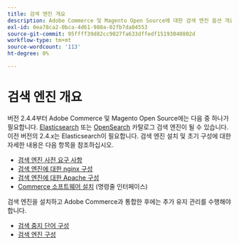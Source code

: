 ```yaml
---
title: 검색 엔진 개요
description: Adobe Commerce 및 Magento Open Source에 대한 검색 엔진 옵션 개요.
exl-id: 0ea78ca2-0bca-4d61-980a-02fb7da04553
source-git-commit: 95ffff39d82cc9027fa633dffedf15193040802d
workflow-type: tm+mt
source-wordcount: '113'
ht-degree: 0%

---
```


# 검색 엔진 개요

버전 2.4.4부터 Adobe Commerce 및 Magento Open Source에는 다음 중 하나가 필요합니다. [Elasticsearch] 또는 [OpenSearch] 카탈로그 검색 엔진이 될 수 있습니다. 이전 버전의 2.4.x는 Elasticsearch이 필요합니다. 검색 엔진 설치 및 초기 구성에 대한 자세한 내용은 다음 항목을 참조하십시오.

- [검색 엔진 사전 요구 사항](../../installation/prerequisites/search-engine/overview.md)
- [검색 엔진에 대한 nginx 구성](../../installation/prerequisites/search-engine/configure-nginx.md)
- [검색 엔진에 대한 Apache 구성](../../installation/prerequisites/search-engine/configure-apache.md)
- [Commerce 소프트웨어 설치](../../installation/composer.md) (명령줄 인터페이스)

검색 엔진을 설치하고 Adobe Commerce과 통합한 후에는 추가 유지 관리를 수행해야 합니다.

- [검색 중지 단어 구성](search-stopwords.md)
- [검색 엔진 구성](configure-search-engine.md)

<!-- Link Definitions -->

[Elasticsearch]: https://www.elastic.co
[OpenSearch]: https://opensearch.org/docs/latest/opensearch/install/index/
